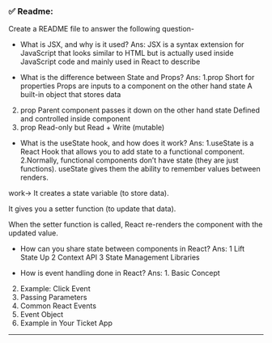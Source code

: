 ### ✅ Readme: 
Create a README file to answer the following question-

 - What is JSX, and why is it used?
 Ans:  JSX is a syntax extension for JavaScript that looks similar to HTML but is actually used inside JavaScript code and mainly used in React to describe

 - What is the difference between State and Props?
 Ans:  1.prop Short for properties Props are inputs to a component on the other hand state A built-in object that stores data
 2. prop Parent component passes it down on the other hand state Defined and controlled inside component
 3. prop Read-only but Read + Write (mutable)

 - What is the useState hook, and how does it work?
 Ans:  1.useState is a React Hook that allows you to add state to a functional component.
2.Normally, functional components don’t have state (they are just functions). useState gives them the ability to remember values between renders.

work->
It creates a state variable (to store data).

It gives you a setter function (to update that data).

When the setter function is called, React re-renders the component with the updated value.

 - How can you share state between components in React?
 Ans:   1 Lift State Up
 2 Context API
 3 State Management Libraries

 - How is event handling done in React?
 Ans: 1. Basic Concept
 2. Example: Click Event
 3. Passing Parameters
 4. Common React Events
 5. Event Object
 6. Example in Your Ticket App

---